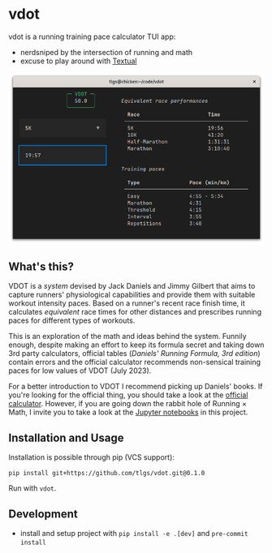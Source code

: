 # vdot

vdot is a running training pace calculator TUI app:

  - nerdsniped by the intersection of running and math
  - excuse to play around with [Textual](https://textual.textualize.io/)

![Demo application screenshot](misc/demo.png)

## What's this?

VDOT is a _system_ devised by Jack Daniels and Jimmy Gilbert
that aims to capture runners' physiological capabilities and
provide them with suitable workout intensity paces.
Based on a runner's recent race finish time,
it calculates _equivalent_ race times for other distances
and prescribes running paces for different types of workouts.

This is an exploration of the math and ideas behind the system.
Funnily enough, despite making an effort to keep its formula secret and
taking down 3rd party calculators, official tables
(_Daniels' Running Formula, 3rd edition_) contain errors and the official
calculator recommends non-sensical training paces for low values of VDOT (July 2023).

For a better introduction to VDOT I recommend picking up Daniels' books.
If you're looking for the official thing, you should take a look at
the [official calculator](https://vdoto2.com/).
However, if you are going down the rabbit hole of Running × Math,
I invite you to take a look at the [Jupyter notebooks](notebooks/) in this project.

## Installation and Usage

Installation is possible through pip (VCS support):

```
pip install git+https://github.com/tlgs/vdot.git@0.1.0
```

Run with `vdot`.

## Development

- install and setup project with `pip install -e .[dev]` and `pre-commit install`
